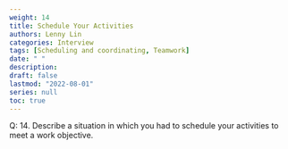 ```yaml
---
weight: 14
title: Schedule Your Activities
authors: Lenny Lin
categories: Interview
tags: [Scheduling and coordinating, Teamwork]
date: " "
description: 
draft: false
lastmod: "2022-08-01"
series: null
toc: true
---
```



Q: 14.  Describe a situation in which you had to schedule your activities to meet a work objective.  
